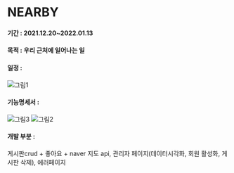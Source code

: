 # NEARBY
#### 기간 : 2021.12.20~2022.01.13
#### 목적 : 우리 근처에 일어나는 일

#### 일정 : 
![그림1](https://user-images.githubusercontent.com/87511783/149070747-b15e9d4e-0db0-452b-b4fb-d4b330a188a8.png)

#### 기능명세서 :
![그림3](https://user-images.githubusercontent.com/87511783/149071013-cf0826df-dc68-4282-900e-338351b306a9.png)
![그림2](https://user-images.githubusercontent.com/87511783/149071021-3b86869b-06b7-4812-adf7-530f49f6aef9.png)



#### 개발 부분 :
게시판crud + 좋아요 + naver 지도 api, 관리자 페이지(데이터시각화, 회원 활성화, 게시판 삭제), 에러페이지
